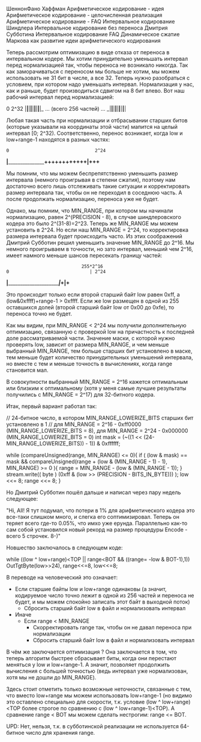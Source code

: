 ШеннонФано
Хаффман
Арифметическое кодирование - идея
Арифметическое кодирование - целочисленная реализация
Арифметическое кодирование - FAQ
Интервальное кодирование Шиндлера
Интервальное кодирование без переноса Дмитрия Субботина
Интервальное кодирование FAQ
Динамическое сжатие Маркова как развитие идеи арифметического кодирования

Теперь рассмотрим оптимизацию в виде отказа от переноса в интервальном кодере. Мы хотим принудительно уменьшать интервал
перед нормализацией так, чтобы переноса не возникало никогда. Так как заморачиваться с переносом мы больше не хотим, мы
можем использовать не 31 бит в числе, а все 32. Теперь нужно разобраться с условием, при котором надо уменьшать интервал.
Нормализация у нас, как и раньше, будет производиться сдвигом на 8 бит влево. Вот наш рабочий интервал
перед нормализацией:

0                                                                             2^32
|__|__|__|__|__|__|__|__|_ ... (всего 256 частей) ... _|__|__|__|__|__|__|__|__|

Любая такая часть при нормализации и отбрасывании старших битов (которые указывали на координаты этой части)
мапится на целый интервал [0; 2^32). Соответственно, перенос возникает, когда low и low+range-1 находятся
в разных частях:

    0                                2^24
____|_____________________++++++++++++|+++__

Мы помним, что мы можем беспрепятственно уменьшить размер интервала (немного проигрывая в степени сжатия),
поэтому нам достаточно всего лишь отслеживать такие ситуации и корректировать размер интервала так, чтобы
он не переходил в соседнюю часть. А после продолжать нормализацию, переноса уже не будет.

Однако, мы помним, что MIN_RANGE, при котором мы начинали нормализацию, равен 2^(PRECISION - 8), в случае
шиндлеровского кодера это было 2^(31-8)=2^23. Теперь же MIN_RANGE мы можем установить в 2^24. Но если
наш MIN_RANGE = 2^24, то корректировка размера интервала будет происходить часто. Из этих соображений
Дмитрий Субботин решил уменьшить значение MIN_RANGE до 2^16. Мы немного проигрываем в точности, но
зато интервал, меньший чем 2^16, имеет намного меньше шансов пересекать границу частей:

                                255*2^16
    0                              | 2^24
____|______________________________|_+|+____

Это происходит только если второй старший байт low равен 0xff, а (low&0xffff)+range-1 > 0xffff.
Если же low размещен в одной из 255 оставшихся долей (второй старший байт low от 0x00 до 0xfe), то
переноса точно не будет.

Как мы видим, при MIN_RANGE < 2^24 мы получили дополнительную оптимизацию, связанную с проверкой
low на причастность к последней доле рассматриваемой части. Значение маски, с которой нужно проверять low,
зависит от размера MIN_RANGE, и чем меньше выбранный MIN_RANGE, тем больше старших бит установлено в маске,
тем меньше будет количество принудительных уменьшений интервала, но вместе с тем и меньше точность в
вычислениях, когда range становится мал.

В совокупности выбранный MIN_RANGE = 2^16 кажется оптимальным или близким к оптимальному (хотя у меня
самые лучшие результаты получились с MIN_RANGE = 2^17) для 32-битного кодера.

Итак, первый вариант работал так:

// 24-битное число, в котором MIN_RANGE_LOWERIZE_BITS старших бит установлено в 1
// для MIN_RANGE = 2^16 - 0xff0000 (MIN_RANGE_LOWERIZE_BITS = 8), для MIN_RANGE = 2^24 - 0x000000 (MIN_RANGE_LOWERIZE_BITS = 0)
int mask = (~((1 << (24-MIN_RANGE_LOWERIZE_BITS)) - 1)) & 0xffffff;

while (compareUnsigned(range, MIN_RANGE) <= 0){
    if ( (low & mask) == mask &&
            compareUnsigned(range + (low & (MIN_RANGE - 1) - 1), MIN_RANGE) >= 0 ){
        range = MIN_RANGE - (low & (MIN_RANGE - 1));
    }
    stream.write(( byte ) (0xff & (low >> (PRECISION - BITS_IN_BYTE))) );
    low <<= 8;
    range <<= 8;
}

Но Дмитрий Субботин пошёл дальше и написал через пару недель следующее:

"Hi, All!
Я тут подумал, что потери в 1% для арифметического кодера это все-таки слишком
много, и слегка его соптимизировал. Теперь он теряет всего где-то 0.05%, что
имхо уже ерунда.
Параллельно как-то сам собой установился новый рекорд на размер процедуры
Encode - всего 5 строчек. 8-)"

Новшество заключалось в следующем коде:

while ((low ^ low+range)<TOP || range<BOT && ((range= -low & BOT-1),1))
       OutTgtByte(low>>24), range<<=8, low<<=8;

В переводе на человеческий это означает:

- Если старшие байты low и low+range одинаковы (а значит, кодируемое число точно лежит в одной из 256
   частей и переноса не будет, и мы можем спокойно записать этот байт в выходной поток)
  - Сбросить старший байт low в файл и нормализовать интервал
- Иначе
  - Если range < MIN_RANGE
    - Скорректировать range так, чтобы он не давал переноса при нормализации
    - Сбросить старший байт low в файл и нормализовать интервал

В чём же заключается оптимизация ? Она заключается в том, что теперь алгоритм быстрее сбрасывает биты,
когда они перестают меняться у low и low+range-1. А значит, позволяет продолжить вычисления с большей
точностью (ведь интервал уже нормализован, хотя мы не дошли до MIN_RANGE).

Здесь стоит отметить только возможные неточности, связанные с тем, что вместо low+range мы можем
использовать low+range-1 (но видимо это оставлено специально для скорости, т.к. условие
(low ^ low+range)<TOP более строгое по сравнению с (low ^ low+range-1)<TOP). А сравнение
range < BOT мы можем сделать нестрогим: range <= BOT.

UPD: Нет, нельзя, т.к. в субботинской реализации не используется 64-битное число для хранения range.